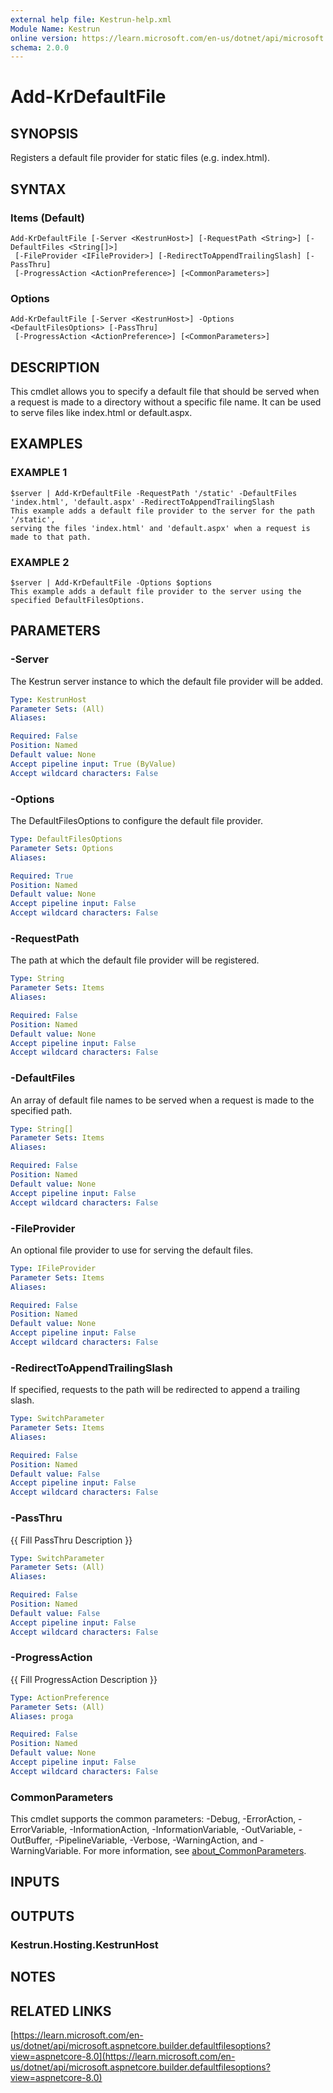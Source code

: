 ```yaml
---
external help file: Kestrun-help.xml
Module Name: Kestrun
online version: https://learn.microsoft.com/en-us/dotnet/api/microsoft.aspnetcore.builder.defaultfilesoptions?view=aspnetcore-8.0
schema: 2.0.0
---
```


# Add-KrDefaultFile

## SYNOPSIS
Registers a default file provider for static files (e.g.
index.html).

## SYNTAX

### Items (Default)
```
Add-KrDefaultFile [-Server <KestrunHost>] [-RequestPath <String>] [-DefaultFiles <String[]>]
 [-FileProvider <IFileProvider>] [-RedirectToAppendTrailingSlash] [-PassThru]
 [-ProgressAction <ActionPreference>] [<CommonParameters>]
```

### Options
```
Add-KrDefaultFile [-Server <KestrunHost>] -Options <DefaultFilesOptions> [-PassThru]
 [-ProgressAction <ActionPreference>] [<CommonParameters>]
```

## DESCRIPTION
This cmdlet allows you to specify a default file that should be served
when a request is made to a directory without a specific file name.
It can be used to serve files like index.html or default.aspx.

## EXAMPLES

### EXAMPLE 1
```
$server | Add-KrDefaultFile -RequestPath '/static' -DefaultFiles 'index.html', 'default.aspx' -RedirectToAppendTrailingSlash
This example adds a default file provider to the server for the path '/static',
serving the files 'index.html' and 'default.aspx' when a request is made to that path.
```

### EXAMPLE 2
```
$server | Add-KrDefaultFile -Options $options
This example adds a default file provider to the server using the specified DefaultFilesOptions.
```

## PARAMETERS

### -Server
The Kestrun server instance to which the default file provider will be added.

```yaml
Type: KestrunHost
Parameter Sets: (All)
Aliases:

Required: False
Position: Named
Default value: None
Accept pipeline input: True (ByValue)
Accept wildcard characters: False
```

### -Options
The DefaultFilesOptions to configure the default file provider.

```yaml
Type: DefaultFilesOptions
Parameter Sets: Options
Aliases:

Required: True
Position: Named
Default value: None
Accept pipeline input: False
Accept wildcard characters: False
```

### -RequestPath
The path at which the default file provider will be registered.

```yaml
Type: String
Parameter Sets: Items
Aliases:

Required: False
Position: Named
Default value: None
Accept pipeline input: False
Accept wildcard characters: False
```

### -DefaultFiles
An array of default file names to be served when a request is made to the specified path.

```yaml
Type: String[]
Parameter Sets: Items
Aliases:

Required: False
Position: Named
Default value: None
Accept pipeline input: False
Accept wildcard characters: False
```

### -FileProvider
An optional file provider to use for serving the default files.

```yaml
Type: IFileProvider
Parameter Sets: Items
Aliases:

Required: False
Position: Named
Default value: None
Accept pipeline input: False
Accept wildcard characters: False
```

### -RedirectToAppendTrailingSlash
If specified, requests to the path will be redirected to append a trailing slash.

```yaml
Type: SwitchParameter
Parameter Sets: Items
Aliases:

Required: False
Position: Named
Default value: False
Accept pipeline input: False
Accept wildcard characters: False
```

### -PassThru
{{ Fill PassThru Description }}

```yaml
Type: SwitchParameter
Parameter Sets: (All)
Aliases:

Required: False
Position: Named
Default value: False
Accept pipeline input: False
Accept wildcard characters: False
```

### -ProgressAction
{{ Fill ProgressAction Description }}

```yaml
Type: ActionPreference
Parameter Sets: (All)
Aliases: proga

Required: False
Position: Named
Default value: None
Accept pipeline input: False
Accept wildcard characters: False
```

### CommonParameters
This cmdlet supports the common parameters: -Debug, -ErrorAction, -ErrorVariable, -InformationAction, -InformationVariable, -OutVariable, -OutBuffer, -PipelineVariable, -Verbose, -WarningAction, and -WarningVariable. For more information, see [about_CommonParameters](http://go.microsoft.com/fwlink/?LinkID=113216).

## INPUTS

## OUTPUTS

### Kestrun.Hosting.KestrunHost
## NOTES

## RELATED LINKS

[https://learn.microsoft.com/en-us/dotnet/api/microsoft.aspnetcore.builder.defaultfilesoptions?view=aspnetcore-8.0](https://learn.microsoft.com/en-us/dotnet/api/microsoft.aspnetcore.builder.defaultfilesoptions?view=aspnetcore-8.0)

